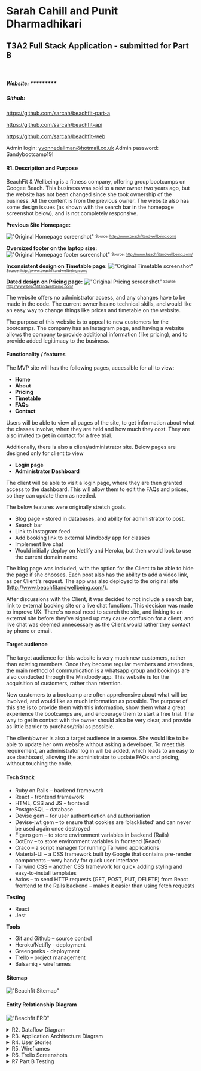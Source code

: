 # Sarah Cahill and Punit Dharmadhikari
## T3A2 Full Stack Application - submitted for Part B

<br>

##### Website: *********
##### Github: 
https://github.com/sarcah/beachfit-part-a 

https://github.com/sarcah/beachfit-api

https://github.com/sarcah/beachfit-web

Admin login: yvonnedallman@hotmail.co.uk
Admin password: Sandybootcamp19!

#### R1. Description and Purpose
BeachFit & Wellbeing is a fitness company, offering group bootcamps on Coogee Beach. This business was sold to a new owner two years ago, but the website has not been changed since she took ownership of the business. All the content is from the previous owner. The website also has some design issues (as shown with the search bar in the homepage screenshot below), and is not completely responsive. 

**Previous Site Homepage:**

!["Original Homepage screenshot"](/docs/Original_home.png)
<sub><sup>Source: http://www.beachfitandwellbeing.com/</sup></sub>

**Oversized footer on the laptop size:**
!["Original Homepage footer screenshot"](/docs/Original_footer.png)
<sub><sup>Source: http://www.beachfitandwellbeing.com/</sup></sub>

**Inconsistent design on Timetable page:**
!["Original Timetable screenshot"](/docs/Original_timetable.png)
<sub><sup>Source: http://www.beachfitandwellbeing.com/</sup></sub>

**Dated design on Pricing page:**
!["Original Pricing screenshot"](/docs/Original_pricing.png)
<sub><sup>Source: http://www.beachfitandwellbeing.com/</sup></sub>

The website offers no administrator access, and any changes have to be made in the code. The current owner has no technical skills, and would like an easy way to change things like prices and timetable on the website.

The purpose of this website is to appeal to new customers for the bootcamps. The company has an Instagram page, and having a website allows the company to provide additional information (like pricing), and to provide added legitimacy to the business.


#### Functionality / features
The MVP site will has the following pages, accessible for all to view:
- **Home**
- **About**
- **Pricing**
- **Timetable**
- **FAQs**
- **Contact**

Users will be able to view all pages of the site, to get information about what the classes involve, when they are held and how much they cost. They are also invited to get in contact for a free trial.

Additionally, there is also a client/administrator site. Below pages are designed only for client to view
- **Login page**
- **Administrator Dashboard**

The client will be able to visit a login page, where they are then granted access to the dashboard. This will allow them to edit the FAQs and prices, so they can update them as needed. 

The below features were originally stretch goals. 
- Blog page - stored in databases, and ability for administrator to post.
- Search bar
- Link to instagram feed
- Add booking link to external Mindbody app for classes
- Implement live chat
- Would initially deploy on Netlify and Heroku, but then would look to use the current domain name.

The blog page was included, with the option for the Client to be able to hide the page if she chooses. Each post also has the ability to add a video link, as per Client's request. The app was also deployed to the original site (http://www.beachfitandwellbeing.com/).

After discussions with the Client, it was decided to not include a search bar, link to external booking site or a live chat functiom. This decision was made to improve UX. There's no real need to search the site, and linking to an external site before they've signed up may cause confusion for a client, and live chat was deemed unnecessary as the Client would rather they contact by phone or email.

#### Target audience
The target audience for this website is very much new customers, rather than existing members. Once they become regular members and attendees, the main method of communication is a whatsapp group and bookings are also conducted through the Mindbody app. This website is for the acquisition of customers, rather than retention. 

New customers to a bootcamp are often apprehensive about what will be involved, and would like as much information as possible. The purpose of this site is to provide them with this information, show them what a great experience the bootcamps are, and encourage them to start a free trial. The way to get in contact with the owner should also be very clear, and provide as little barrier to purchase/trial as possible.  

The client/owner is also a target audience in a sense. She would like to be able to update her own website without asking a developer. To meet this requirement, an administrator log in will be added, which leads to an easy to use dashboard, allowing the administrator to update FAQs and pricing, without touching the code. 


#### Tech Stack

- Ruby on Rails – backend framework
- React – frontend framework
- HTML, CSS and JS - frontend
- PostgreSQL – database
- Devise gem – for user authentication and authorisation
- Devise-jwt gem – to ensure that cookies are ‘blacklisted’ and can never be used again once destroyed
- Figaro gem – to store environment variables in backend (Rails)
- DotEnv – to store environment variables in frontend (React)
- Craco – a script manager for running Tailwind applications
- Material-UI – a CSS framework built by Google that contains pre-render components – very handy for quick user interface
- Tailwind CSS – another CSS framework for quick adding styling and easy-to-install templates
- Axios – to send HTTP requests (GET, POST, PUT, DELETE) from React frontend to the Rails backend – makes it easier than using fetch requests

**Testing**
- React
- Jest
  
**Tools**
- Git and Github – source control
- Heroku/Netifly - deployment
- Greengeeks - deployment
- Trello – project management 
- Balsamiq - wireframes


#### Sitemap
!["Beachfit Sitemap"](/docs/sitemap.png)


#### Entity Relationship Diagram

!["Beachfit ERD"](/docs/Beachfit-ERD.png)

<details>
<summary> R2. Dataflow Diagram </summary>

!["Beachfit Dataflow Diagram"](/docs/DFD.png)
</details>


<details>
<summary> R3. Application Architecture Diagram </summary>

!["Beachfit Application Architecture Diagram"](/docs/AAD.png) 
</details>

<details>
<summary> R4. User Stories </summary>

**Client**

- As a client, I want to be able to log in to the site and see a dashboard, that is secure and easy to use. 
- As a client, I want to be able to add/edit/delete FAQs from the site through the administrator dashboard.
- As a client, I want to be able to add/edit/delete the pricing and membership options from the site through the administrator dashboard.
- As a client, I want to be able to add/edit/delete Blog posts from the site.
- As a client, I want potential customers to find it easy to get in contact to set up a free trial, and encourage them to do so.
- As a client, I want potential customers to have a seamless user experience. 
- As a client, I want to utilise the existing web page (http://www.beachfitandwellbeing.com/)

**Potential Customer**

- As a user, I want to easily interact with the website, and find the information I need.
- As a user, I want to get an accurate idea of what the bootcamp sessions are like before attending. 
- As a user, I want the frequently asked questions to be easily accessible and to cover topics I am interested in.
- As a user, I want to have clear information regarding pricing that I can access upfront.
- As a user, I want multiple options to contact (phone, email, Instagram account). 
- As a user, I want the first search result to appear on google when I search ‘beachfit’ (this happens when the existing website address is used without additional investment in SEO).
</details> 

<details>
<summary> R5. Wireframes </summary>

Some wireframe pages went through multiple versions after discussions with the Client (some iterations can be seen in Part A documentation). Below are final versions.

!["Wireframes"](/docs/wireframes2.png)
</details>

<details>
<summary> R6. Trello Screenshots </summary>
Trello was used as a management tool for the project. Different cards were created for each rubric to ensure requirements were met, and assigned to each team member (or both). Comments used to add to each card to ensure all team members were across what had been done and what still needed to be done. A separate Part A Completed column was create for easier managability.

https://trello.com/b/QOcKR4Y2/rails-react-app 
<details>
<summary> Part A </summary>

Day 1:
!["Trello 10 July"](/docs/Trello_Screenshots/Trello_100721.png)

Day 2:
!["Trello 11 July"](/docs/Trello_Screenshots/Trello_110721.png)

Day 3:
!["Trello 12 July"](/docs/Trello_Screenshots/Trello_120721.png)

Day 4:
!["Trello 13 July"](/docs/Trello_Screenshots/Trello_130721.png)

Day 5:
!["Trello 14 July"](/docs/Trello_Screenshots/Trello_140721.png)

Day 6:
!["Trello 15 July"](/docs/Trello_Screenshots/Trello_150721.png)

Day 7:
!["Trello 16 July"](/docs/Trello_Screenshots/Trello_160721.png)

</details>
<details>
<summary> Part B </summary>

Day 1:
!["Trello Day 1"](/docs/Trello_Screenshots/Trello_200721.png)

Day 2:
!["Trello Day 2"](/docs/Trello_Screenshots/Trello_210721.png)

Day 3:
!["Trello Day 3"](/docs/Trello_Screenshots/Trello_220721.png)

Day 4:
!["Trello Day 4"](/docs/Trello_Screenshots/Trello_250721.png)

Day 5:
!["Trello Day 5"](/docs/Trello_Screenshots/Trello_260721.png)

Day 6:
!["Trello Day 6"](/docs/Trello_Screenshots/Trello_2607212.png)

</details>
</details>
<details>
<summary> R7 Part B Testing </summary>

Testing was done within a formal testing framework using Jest and React. User testing was also done in the development and production, with the opportunity for the Client to test as well.

| TESTING                     |                                |                                                                                                                                            |                     |                    |                                                                  |              |
|-----------------------------|--------------------------------|--------------------------------------------------------------------------------------------------------------------------------------------|---------------------|--------------------|------------------------------------------------------------------|--------------|
| TYPE                        | TASK                           | COMMENTS                                                                                                                                   | DEVELOPMENT TESTING | PRODUCTION TESTING | TESTING COMMENTS                                                 | CLIENT CHECK |
| Authenticate                | User can login                 | User is then directed to dashboard                                                                                                         | fail                | pass               | Can log in, but remove 'Copyright your website'                  | Pass         |
| Authenticate                | User can log out               | User is then directed to log in page                                                                                                       | pass                | pass               |                                                                  | Pass         |
| Authenticate                | Only User can access Dashboard | Authentication token cannot be entered manually                                                                                            | fail                | pass               | Fixed with code from Michael                                     | Pass         |
| Authenticate                | Testing user log in            | When incorrect email and password is entered, pop up error box shown                                                                       | pass                | pass               |                                                                  | Pass         |
| Authenticate                | User Password                  | Password is not displayed when user enters it, but a dot for each letter                                                                   | pass                | pass               |                                                                  | Pass         |
| Administration              | User Dashboard Home            | Dashboard displays site visitors                                                                                                           | pass                | pass               |                                                                  | Pass         |
| Administration              | CRUD FAQs                      | User can add/edit/delete FAQs                                                                                                              | pass                | pass               |                                                                  | Pass         |
| Administration              | CRUD Blogs                     | User can add/edit/delete Blogs                                                                                                             | pass                | pass               |                                                                  | Pass         |
| Administration              | CRUD Memberships               | User can add/edit/delete Membership                                                                                                        | pass                | pass               |                                                                  | Pass         |
| Administration              | CRUD Class Pass                | User can add/edit/delete FAQs                                                                                                              | pass                | pass               |                                                                  | Pass         |
| Navigation                  | User is shown current location | Tab user is on is highlighted, so they know where they are on site.                                                                        | fail                | pass               | Add highlighed to current tab                                    | Pass         |
| Navigation                  | Navbar Home page               | Logo links back to homepage and Home button in nav bar                                                                                     | fail                | pass               | Add home to navbar?                                              | Pass         |
| Navigation                  | Navbar About                   | Links to correct page                                                                                                                      | pass                | pass               |                                                                  | Pass         |
| Navigation                  | About page - Email Me          | Email Me button on About page leads to pre-populated email in new window                                                                   | pass                | pass               |                                                                  | Pass         |
| Navigation                  | About page - Call Me           | Call Me button on About page displays icon and phone number when clicked, and disappears when clicked again                                | pass                | pass               |                                                                  | Pass         |
| Navigation                  | Navbar Contact                 | Links to correct page                                                                                                                      | pass                | pass               |                                                                  | Pass         |
| Navigation                  | Contact page - email           | Email address on Contact page leads to pre-populated email in new window                                                                   | pass                | pass               |                                                                  | Pass         |
| Navigation                  | Contact page - Mail            | Mail icon links to populated email                                                                                                         | pass                | pass               |                                                                  | Pass         |
| Navigation                  | Contact page - Instagram       | Instagram icon links to Instagram page                                                                                                     | pass                | pass               |                                                                  | Pass         |
| Navigation                  | Navbar FAQs                    | Links to correct page                                                                                                                      | pass                | pass               |                                                                  | Pass         |
| Navigation                  | FAQ questions and answers      | Clicking on dropdown of each Question displays the correct Answer (with enough space for the full Answer text)                             | pass                | pass               |                                                                  | Pass         |
| Navigation                  | FAQ page - Email Me            | Email Me button on FAQ page leads to pre-populated email in new window                                                                     | pass                | pass               |                                                                  | Pass         |
| Navigation                  | FAQ page - Call Me             | Call Me button on FAQ page displays icon and phone number when clicked, and disappears when clicked again                                  | pass                | pass               |                                                                  | Pass         |
| Navigation                  | Navbar Timetable               | Links to correct page                                                                                                                      | pass                | pass               |                                                                  | Pass         |
| Navigation                  | Timetable page - email         | Email address on Timetable page leads to pre-populated email in new window                                                                 | pass                | pass               |                                                                  | Pass         |
| Navigation                  | Navbar Pricing                 | Links to correct page                                                                                                                      | pass                | pass               |                                                                  | Pass         |
| Navigation                  | Navbar Blogs                   | Links to correct page                                                                                                                      | pass                | pass               |                                                                  | Pass         |
| Navigation                  | Navbar Mail icon               | Mail icon links to populated email                                                                                                         | pass                | pass               |                                                                  | Pass         |
| Navigation                  | Navbar Instagram               | Instagram icon links to Instagram page                                                                                                     | pass                | pass               |                                                                  | Pass         |
| Display                     | Favicon                        | Logo is used for Favicon and displayed on tab                                                                                              | pass                | pass               |                                                                  | Pass         |
| Display                     | Homepage - Testimonials        | Testimonials display with the correct name and picture together, and new ones appear when page is refreshed (from database of seven items) | fail                | pass               | Need to fix AWS code to pull pictures through                    | Pass         |
| Display                     | Footer                         | Footer displays on all pages                                                                                                               | fail                | pass               | Footer not on About page                                         | Pass         |
| Display                     | Contact page - map             | Map showing corrent location                                                                                                               | pass                | pass               |                                                                  | Pass         |
| Content                     | Company name                   | Name is consistently referred to as BeachFit and Wellbeing (note specific capitalisation)                                                  | pass                | pass               |                                                                  | Pass         |
| Content                     | All content                    | Content has been checked for correct spelling and grammar                                                                                  | fail                | pass               | Checked, changed a few typos, pushed to git.                     | Pass         |
| Content                     | All content                    | Content has been checked and approved by Client                                                                                            | N/A                 | N/A                |                                                                  | Pass         |
|                             |                                |                                                                                                                                            |                     |                    |                                                                  |              |
| TESTING - RESPONSIVE LAPTOP |                                |                                                                                                                                            |                     |                    |                                                                  |              |
| TYPE                        | TASK                           | COMMENTS                                                                                                                                   | TEAM CHECK 1        | TEAM CHECK 2       | CHECK 1 COMMENTS                                                 | CLIENT CHECK |
| Display                     | Homepage - icons and text      | Appropriate spacing around each card, text lined up                                                                                        | fail                | pass               | Add some margin to cards?                                        | Pass         |
| Display                     | Homepage - Testimonials        | Spacing around testimonials is appropriate for page size                                                                                   | pass                | pass               |                                                                  | Pass         |
| Display                     | Header card image              | Image is appropriately spaced on all pages                                                                                                 | pass                | pass               |                                                                  | Pass         |
| Display                     | Contact page                   | Text is centred                                                                                                                            | pass                | pass               |                                                                  | Pass         |
| Display                     | FAQ page                       | Spacing around each question and answer, all lined up appropriately                                                                        | pass                | pass               |                                                                  | Pass         |
| Display                     | Timetable page                 | Timetable lines up, with each session well deliniated                                                                                      | pass                | pass               |                                                                  | Pass         |
| Display                     | Pricing page                   | Each card spaced appropriately, with membership the focus for potential customers                                                          | fail                | pass               | Class passes need to be added                                    | Pass         |
| Display                     | Blogs page                     | Blog posts appropriately spaced and display across page                                                                                    | fail                | pass               | Blog posts need to be added                                      | Pass         |
| Display                     | Footer                         | Text needs to appear on one line                                                                                                           | fail                | pass               | Move text to one line                                            | Pass         |
| Display                     | Login page                     | Log in page is adequately spaced, and has enough room for email address and password to be entered.                                        | pass                | pass               |                                                                  | Pass         |
| Display                     | Dashboard                      | Adequate spacing for laptop                                                                                                                | pass                | pass               |                                                                  | Pass         |
|                             |                                |                                                                                                                                            |                     |                    |                                                                  |              |
|                             |                                |                                                                                                                                            |                     |                    |                                                                  |              |
| TESTING - RESPONSIVE TABLET |                                |                                                                                                                                            |                     |                    |                                                                  |              |
| TYPE                        | TASK                           | COMMENTS                                                                                                                                   | TEAM CHECK 1        | TEAM CHECK 2       | CHECK 1 COMMENTS                                                 | CLIENT CHECK |
| Display                     | Homepage - icons and text      | Appropriate spacing around each card, text lined up                                                                                        | fail                |                    | Add margin around cards                                          | Pass         |
| Display                     | Homepage - Testimonials        | Spacing around testimonials is appropriate for page size                                                                                   | pass                | pass               |                                                                  | Pass         |
| Display                     | Header card image              | Image is appropriately spaced on all pages                                                                                                 | pass                | pass               |                                                                  | Pass         |
| Display                     | About page                     | Image and text vertical alignment                                                                                                          | fail                | pass               | Should picture go on top of text?                                | Pass         |
| Display                     | Contact page                   | Text is centred                                                                                                                            | pass                | pass               |                                                                  | Pass         |
| Display                     | FAQ page                       | Spacing around each question and answer, all lined up appropriately                                                                        | pass                | pass               |                                                                  | Pass         |
| Display                     | Timetable page                 | Timetable lines up, with each session well deliniated                                                                                      | pass                | pass               |                                                                  | Pass         |
| Display                     | Pricing page                   | Each card spaced appropriately, with membership the focus for potential customers                                                          | fail                | pass               | Class passes need to be added                                    | Pass         |
| Display                     | Blogs page                     | Blog posts appropriately spaced and display across page                                                                                    | fail                | pass               | Blog posts need to be added                                      | Pass         |
| Display                     | Footer                         | Text needs to appear on one line                                                                                                           | fail                | pass               | Move text to one line                                            | Pass         |
| Display                     | Login page                     | Log in page is adequately spaced, and has enough room for email address and password to be entered.                                        | pass                | pass               |                                                                  | Pass         |
| Display                     | Dashboard                      | Adequate sizing and spacing for tablet                                                                                                     | fail                | pass               | CRUD pages all good, but dashboard needs to be resized           | Pass         |
|                             |                                |                                                                                                                                            |                     |                    |                                                                  |              |
| TESTING - RESPONSIVE MOBILE |                                |                                                                                                                                            |                     |                    |                                                                  |              |
| TYPE                        | TASK                           | COMMENTS                                                                                                                                   | TEAM CHECK 1        | TEAM CHECK 2       | CHECK 1 COMMENTS                                                 | CLIENT CHECK |
| Display                     | Navbar                         | Navbar displayed correctly                                                                                                                 | fail                | pass               | Navbar overlapping social icons                                  | Pass         |
| Display                     | Homepage - icons and text      | Appropriate spacing around each card, text lined up                                                                                        | fail                | pass               | Add margin around cards. Or display vertically?                  | Pass         |
| Display                     | Homepage - Testimonials        | Spacing around testimonials is appropriate for page size                                                                                   | pass                | pass               |                                                                  | Pass         |
| Display                     | Header card image              | Image is appropriately spaced on all pages                                                                                                 | pass                | pass               |                                                                  | Pass         |
| Display                     | About page                     | Image and text vertical alignment                                                                                                          | fail                | pass               | Should picture go on top of text? Need spacing around buttons    | Pass         |
| Display                     | Contact page                   | Text is centred                                                                                                                            | fail                | pass               | Big gap between map and footer?                                  | Pass         |
| Display                     | FAQ page                       | Spacing around each question and answer, all lined up appropriately                                                                        | fail                | pass               | Big gap betweenbefore footer?                                    | Pass         |
| Display                     | Timetable page                 | Timetable lines up, with each session well deliniated                                                                                      | fail                | pass               | Table need to be changed for mobile view. Big gap before footer? | Pass         |
| Display                     | Pricing page                   | Each card spaced appropriately, with membership the focus for potential customers                                                          | fail                | pass               | Class passes need to be added Text too wide for mobile.          | Pass         |
| Display                     | Blogs page                     | Blog posts appropriately spaced and display across page                                                                                    | fail                | pass               | Blog posts need to be added                                      | Pass         |
| Display                     | Footer                         | Font size appropriate                                                                                                                      | fail                | pass               | Font size large for mobile size, may need to adjust.             | Pass         |
| Display                     | Login page                     | Log in page is adequately spaced, and has enough room for email address and password to be entered.                                        | pass                | pass               |                                                                  | Pass         |
| Display                     | Dashboard                      | Adequate sizing and spacing for mobile                                                                                                     | fail                | pass               | Pages need to be resized for mobile.                             | Pass         |
</details>